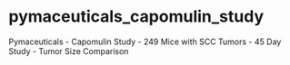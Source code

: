 # pymaceuticals_capomulin_study
 Pymaceuticals - Capomulin Study - 249 Mice with SCC Tumors - 45 Day Study - Tumor Size Comparison
